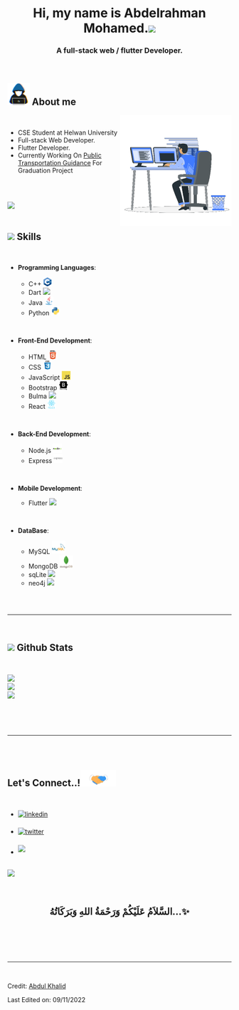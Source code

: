 <h1 align="center"><b>Hi, my name is Abdelrahman Mohamed.</b><img src="https://media.giphy.com/media/hvRJCLFzcasrR4ia7z/giphy.gif" width="35"></h1>
<h3 align="center">A full-stack web / flutter Developer.</h3>
<br>
	
## <picture><img src = "https://github.com/0xAbdulKhalid/0xAbdulKhalid/raw/main/assets/mdImages/about_me.gif" width = 50px></picture> **About me**

<picture> <img align="right" src="https://github.com/0xAbdulKhalid/0xAbdulKhalid/raw/main/assets/mdImages/Right_Side.gif" width = 250px></picture>

<br>

- CSE Student at Helwan University
- Full-stack Web Developer.
- Flutter Developer.
- Currently Working On [Public Transportation Guidance](https://github.com/HaidyGamal/GP-WebApp) For Graduation Project

<br><br>

<img src="https://user-images.githubusercontent.com/73097560/115834477-dbab4500-a447-11eb-908a-139a6edaec5c.gif"><br><br>

## <img src="https://media2.giphy.com/media/QssGEmpkyEOhBCb7e1/giphy.gif?cid=ecf05e47a0n3gi1bfqntqmob8g9aid1oyj2wr3ds3mg700bl&rid=giphy.gif" width ="25"><b> Skills</b>
<br>

<p align="center">

- **Programming Languages**:
    
    - C++ <img src="https://raw.githubusercontent.com/devicons/devicon/master/icons/cplusplus/cplusplus-original.svg" width="20">
    - Dart <img src="https://www.vectorlogo.zone/logos/dartlang/dartlang-icon.svg" width="20">
    - Java <img src="https://raw.githubusercontent.com/devicons/devicon/master/icons/java/java-original.svg" width="20">
    - Python <img src="https://raw.githubusercontent.com/devicons/devicon/master/icons/python/python-original.svg" width="20">

<br>   
    
- **Front-End Development**:

   - HTML <img src="https://raw.githubusercontent.com/devicons/devicon/master/icons/html5/html5-original-wordmark.svg" width="20">
   - CSS <img src="https://raw.githubusercontent.com/devicons/devicon/master/icons/css3/css3-original-wordmark.svg" width="20">
   - JavaScript <img src="https://raw.githubusercontent.com/devicons/devicon/master/icons/javascript/javascript-original.svg" width="20">
   - Bootstrap <img src="https://raw.githubusercontent.com/devicons/devicon/master/icons/bootstrap/bootstrap-plain-wordmark.svg" width="20">
   - Bulma <img src="https://raw.githubusercontent.com/gilbarbara/logos/804dc257b59e144eaca5bc6ffd16949752c6f789/logos/bulma.svg" width="20">
   - React <img src="https://raw.githubusercontent.com/devicons/devicon/master/icons/react/react-original-wordmark.svg" width="20">

<br>

- **Back-End Development**:

   - Node.js <img src="https://raw.githubusercontent.com/devicons/devicon/master/icons/nodejs/nodejs-original-wordmark.svg" width="20">
   - Express <img src="https://raw.githubusercontent.com/devicons/devicon/master/icons/express/express-original-wordmark.svg" width="20">

<br>


- **Mobile Development**:

    - Flutter <img src="https://www.vectorlogo.zone/logos/flutterio/flutterio-icon.svg" width="20">


<br>

- **DataBase**:

   - MySQL <img src="https://raw.githubusercontent.com/devicons/devicon/master/icons/mysql/mysql-original-wordmark.svg" width="30">
   - MongoDB <img src="https://raw.githubusercontent.com/devicons/devicon/master/icons/mongodb/mongodb-original-wordmark.svg" width="30">
   - sqLite <img src="https://www.vectorlogo.zone/logos/sqlite/sqlite-icon.svg" width="20">
   - neo4j <img src="https://upload.wikimedia.org/wikipedia/commons/e/e5/Neo4j-logo_color.png" width="30">



<br>
<br>

-----

<br>


## <img src="https://media.giphy.com/media/iY8CRBdQXODJSCERIr/giphy.gif" width="35"><b> Github Stats </b>
<br>

<div align="left">

![](https://github-readme-stats.vercel.app/api?username=abdelrahman-mohamd&theme=bear&hide_border=false&include_all_commits=true&count_private=false)<br/>
![](https://github-readme-streak-stats.herokuapp.com/?user=mossssama&theme=bear&hide_border=false)<br/>
![](https://github-readme-stats.vercel.app/api/top-langs/?username=mossssama&theme=bear&hide_border=false&include_all_commits=true&count_private=false&layout=compact)
</div>

<br>
<br>
<br>

-----

<br>
<br>

## <b> Let's Connect..!</b><img src="https://github.com/0xAbdulKhalid/0xAbdulKhalid/raw/main/assets/mdImages/handshake.gif" width ="80">
<br>
<div align='left'>

<ul>

<li>
<a href="https://linkedin.com/in/0xabdulkhalid" target="_blank">
<img src="https://img.shields.io/badge/linkedin:  0xabdulkhalid-%2300acee.svg?color=405DE6&style=for-the-badge&logo=linkedin&logoColor=white" alt=linkedin style="margin-bottom: 5px;"/>
</a>
</li>

<br>

<li>
<a href="https://twitter.com/0xabdulkhalid" target="_blank">
<img src="https://img.shields.io/badge/twitter:  0xabdulkhalid-%2300acee.svg?color=1DA1F2&style=for-the-badge&logo=twitter&logoColor=white" alt=twitter style="margin-bottom: 5px;"/>
</a>
</li>

<br>

<li>
<a href="mailto:0xabdulkhalid@gmail.com" target="_blank">
<img src="https://img.shields.io/badge/gmail:  0xabdulkhalid-%23EA4335.svg?style=for-the-badge&logo=gmail&logoColor=white" t=mail style="margin-bottom: 5px;" />
</a>
</li>
	
</ul>
</div>

<br>
<img src="https://user-images.githubusercontent.com/73097560/115834477-dbab4500-a447-11eb-908a-139a6edaec5c.gif">
<br>
<br>
<br>

<div align='center'>

## <b>السَّلاَمُ عَلَيْكُمْ وَرَحْمَةُ اللهِ وَبَرَكَاتُهُ...✨</b>

</div>
<br>
<br>
<br>
<br>

---

<br>

Credit: [Abdul Khalid](https://github.com/0xabdulkhalid)

Last Edited on: 09/11/2022

